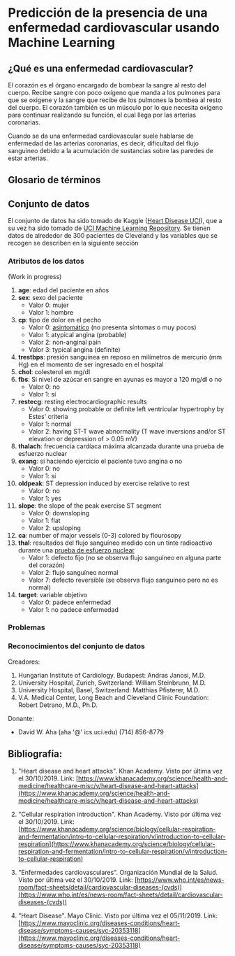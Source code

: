 # Predicción de la presencia de una enfermedad cardiovascular usando Machine Learning

## ¿Qué es una enfermedad cardiovascular?

El corazón es el órgano encargado de bombear la sangre al resto del cuerpo. Recibe sangre con poco oxígeno que manda a los pulmones para que se oxigene y la sangre que recibe de los pulmones la bombea al resto del cuerpo. El corazón también es un músculo por lo que necesita oxígeno para continuar realizando su función, el cual llega por las arterias coronarias.

Cuando se da una enfermedad cardiovascular suele hablarse de enfermedad de las arterias coronarias, es decir, dificultad del flujo sanguíneo debido a la acumulación de sustancias sobre las paredes de estar arterias.

## Glosario de términos

<!-- - Aterosclerosis (https://www.mayoclinic.org/es-es/diseases-conditions/arteriosclerosis-atherosclerosis/symptoms-causes/syc-20350569)
- Isquemia
- Angina
- Ataque cardíaco asintomático (https://www.mayoclinic.org/es-es/diseases-conditions/heart-attack/expert-answers/silent-heart-attack/faq-20057777)
- Infarto
- Prueba de esfuerzo nuclear (https://www.mayoclinic.org/es-es/tests-procedures/nuclear-stress-test/about/pac-20385231) -->

## Conjunto de datos

El conjunto de datos ha sido tomado de Kaggle ([Heart Disease UCI](https://www.kaggle.com/ronitf/heart-disease-uci)), que a su vez ha sido tomado de [UCI Machine Learning Repository](https://archive.ics.uci.edu/ml/datasets/Heart+Disease). Se tienen datos de alrededor de 300 pacientes de Cleveland y las variables que se recogen se describen en la siguiente sección

### Atributos de los datos

(Work in progress)

1. **age**: edad del paciente en años
2. **sex**: sexo del paciente
    - Valor 0: mujer
    - Valor 1: hombre
3. **cp**: tipo de dolor en el pecho
    - Valor 0: [asintomático](https://www.mayoclinic.org/es-es/diseases-conditions/heart-attack/expert-answers/silent-heart-attack/faq-20057777) (no presenta síntomas o muy pocos)
    - Valor 1: atypical angina (probable)
    - Valor 2: non-anginal pain
    - Valor 3: typical angina (definite)
7. **trestbps**: presión sanguínea en reposo en milímetros de mercurio (mm Hg) en el momento de ser ingresado en el hospital
8. **chol**: colesterol en mg/dl
9. **fbs**: Si nivel de azúcar en sangre en ayunas es mayor a 120 mg/dl o no
    - Valor 0: no
    - Valor 1: sí
4. **restecg**: resting electrocardiographic results
    - Valor 0: showing probable or definite left ventricular hypertrophy by Estes' criteria
    - Valor 1: normal
    - Valor 2: having ST-T wave abnormality (T wave inversions and/or ST elevation or depression of > 0.05 mV)
10. **thalach**: frecuencia cardíaca máxima alcanzada durante una prueba de esfuerzo nuclear
11. **exang**: si haciendo ejercicio el paciente tuvo angina o no
    - Valor 0: no
    - Valor 1: sí
12. **oldpeak**: ST depression induced by exercise relative to rest
    - Valor 0: no
    - Valor 1: yes
5. **slope**: the slope of the peak exercise ST segment
    - Valor 0: downsloping
    - Valor 1: flat
    - Valor 2: upsloping
13. **ca**: number of major vessels (0-3) colored by flourosopy
6. **thal**: resultados del flujo sanguíneo medido con un tinte radioactivo durante una [prueba de esfuerzo nuclear](https://www.mayoclinic.org/es-es/tests-procedures/nuclear-stress-test/about/pac-20385231)
    - Valor 1: defecto fijo (no se observa flujo sanguíneo en alguna parte del corazón)
    - Valor 2: flujo sanguíneo normal
    - Valor 7: defecto reversible (se observa flujo sanguíneo pero no es normal)
14. **target**: variable objetivo
    - Valor 0: padece enfermedad
    - Valor 1: no padece enfermedad

### Problemas

<!-- Registros con ca=4, registros con valores nulos imputados -->

### Reconocimientos del conjunto de datos

Creadores:

1. Hungarian Institute of Cardiology. Budapest: Andras Janosi, M.D.
2. University Hospital, Zurich, Switzerland: William Steinbrunn, M.D.
3. University Hospital, Basel, Switzerland: Matthias Pfisterer, M.D.
4. V.A. Medical Center, Long Beach and Cleveland Clinic Foundation: Robert Detrano, M.D., Ph.D.

Donante:

- David W. Aha (aha '@' ics.uci.edu) (714) 856-8779

## Bibliografía:

1. "Heart disease and heart attacks". Khan Academy. Visto por última vez el 30/10/2019. Link: [https://www.khanacademy.org/science/health-and-medicine/healthcare-misc/v/heart-disease-and-heart-attacks](https://www.khanacademy.org/science/health-and-medicine/healthcare-misc/v/heart-disease-and-heart-attacks)

2. "Cellular respiration introduction". Khan Academy. Visto por última vez el 30/10/2019. Link: [https://www.khanacademy.org/science/biology/cellular-respiration-and-fermentation/intro-to-cellular-respiration/v/introduction-to-cellular-respiration](https://www.khanacademy.org/science/biology/cellular-respiration-and-fermentation/intro-to-cellular-respiration/v/introduction-to-cellular-respiration)

3. "Enfermedades cardiovasculares". Organización Mundial de la Salud. Visto por última vez el 30/10/2019. Link: [https://www.who.int/es/news-room/fact-sheets/detail/cardiovascular-diseases-(cvds)](https://www.who.int/es/news-room/fact-sheets/detail/cardiovascular-diseases-(cvds))

4. "Heart Disease". Mayo Clinic. Visto por última vez el 05/11/2019. Link: [https://www.mayoclinic.org/diseases-conditions/heart-disease/symptoms-causes/syc-20353118](https://www.mayoclinic.org/diseases-conditions/heart-disease/symptoms-causes/syc-20353118)

